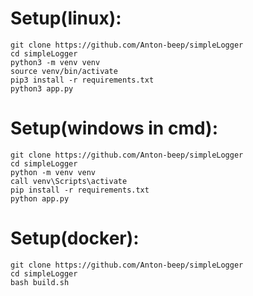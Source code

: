 # Setup(linux):
```shell
git clone https://github.com/Anton-beep/simpleLogger
cd simpleLogger
python3 -m venv venv
source venv/bin/activate
pip3 install -r requirements.txt
python3 app.py
```

# Setup(windows in cmd):
```shell
git clone https://github.com/Anton-beep/simpleLogger
cd simpleLogger
python -m venv venv
call venv\Scripts\activate
pip install -r requirements.txt
python app.py
```

# Setup(docker):
```shell
git clone https://github.com/Anton-beep/simpleLogger
cd simpleLogger
bash build.sh
```